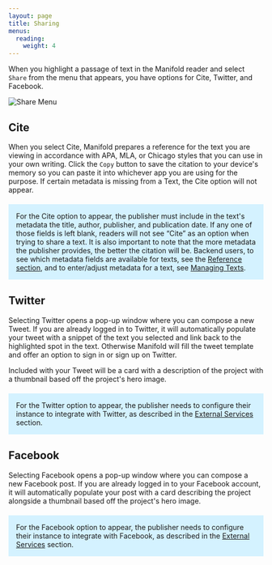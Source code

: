 ```yaml
---
layout: page
title: Sharing
menus:
  reading:
    weight: 4
---
```


When you highlight a passage of text in the Manifold reader and select `Share` from the menu that appears, you have options for Cite, Twitter, and Facebook.

![Share Menu](/docs/assets/reading/share.png)

<a name="cite"></a>
## Cite

When you select Cite, Manifold prepares a reference for the text you are viewing in accordance with APA, MLA, or Chicago styles that you can use in your own writing. Click the `Copy` button to save the citation to your device's memory so you can paste it into whichever app you are using for the purpose. If certain metadata is missing from a Text, the Cite option will not appear.

<div style="background: #d4f2ff; margin: 20px 0; padding: 15px;">
For the Cite option to appear, the publisher must include in the text's metadata the title, author, publisher, and publication date. If any one of those fields is left blank, readers will not see “Cite” as an option when trying to share a text. It is also important to note that the more metadata the publisher provides, the better the citation will be. Backend users, to see which metadata fields are available for texts, see the <a href="/docs/reference/metadata.html">Reference section</a>, and to enter/adjust metadata for a text, see <a href="/docs/projects/customizing/texts.html#managing-texts">Managing Texts</a>.
</div>

<a name="twitter"></a>
## Twitter

Selecting Twitter opens a pop-up window where you can compose a new Tweet. If you are already logged in to Twitter, it will automatically populate your tweet with a snippet of the text you selected and link back to the highlighted spot in the text. Otherwise Manifold will fill the tweet template and offer an option to sign in or sign up on Twitter.

Included with your Tweet will be a card with a description of the project with a thumbnail based off the project's hero image.

<div style="background: #d4f2ff; margin: 20px 0; padding: 15px;">
For the Twitter option to appear, the publisher needs to configure their instance to integrate with Twitter, as described in the <a href="/docs/customizing/settings/external_services/oauth/twitter.html">External Services</a> section.
</div>

<a name="facebook"></a>
## Facebook

Selecting Facebook opens a pop-up window where you can compose a new Facebook post. If you are already logged in to your Facebook account, it will automatically populate your post with a card describing the project alongside a thumbnail based off the project's hero image.

<div style="background: #d4f2ff; margin: 20px 0; padding: 15px;">
For the Facebook option to appear, the publisher needs to configure their instance to integrate with Facebook, as described in the <a href="/docs/customizing/settings/external_services/oauth/facebook.html">External Services</a> section.
</div>

